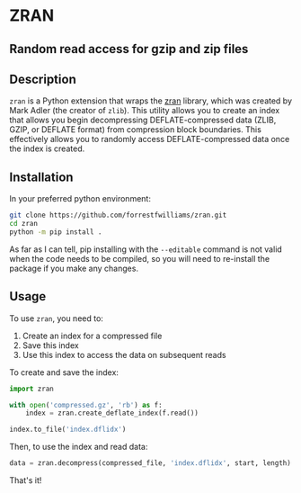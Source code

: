 # ZRAN

## Random read access for gzip and zip files

## Description
`zran` is a Python extension that wraps the [zran](https://github.com/madler/zlib/blob/master/examples/zran.h) library, which was created by Mark Adler (the creator of `zlib`). This utility allows you to create an index that allows you begin decompressing DEFLATE-compressed data (ZLIB, GZIP, or DEFLATE format) from compression block boundaries. This effectively allows you to randomly access DEFLATE-compressed data once the index is created.

## Installation
In your preferred python environment:
```bash
git clone https://github.com/forrestfwilliams/zran.git
cd zran
python -m pip install .
```
As far as I can tell, pip installing with the `--editable` command is not valid when the code needs to be compiled, so you will need to re-install the package if you make any changes.

## Usage
To use `zran`, you need to:

1. Create an index for a compressed file
2. Save this index
3. Use this index to access the data on subsequent reads

To create and save the index:
```python
import zran

with open('compressed.gz', 'rb') as f:
    index = zran.create_deflate_index(f.read())

index.to_file('index.dflidx')
```

Then, to use the index and read data:
```python
data = zran.decompress(compressed_file, 'index.dflidx', start, length)
```

That's it!

